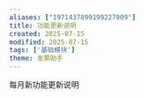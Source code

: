 ```yaml
---
aliases: ["1971437899199227009"]
title: 功能更新说明
created: 2025-07-15
modified: 2025-07-15
tags: ['基础模块']
theme: 发票助手
---
```


每月新功能更新说明